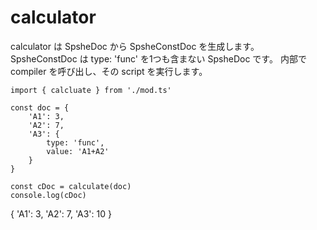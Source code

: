 # calculator
calculator は SpsheDoc から SpsheConstDoc を生成します。
SpsheConstDoc は type: 'func' を1つも含まない SpsheDoc です。
内部で compiler を呼び出し、その script を実行します。

```
import { calcluate } from './mod.ts'

const doc = {
	'A1': 3,
	'A2': 7,
	'A3': {
		type: 'func',
		value: 'A1+A2'
	}
}

const cDoc = calculate(doc)
console.log(cDoc)
```
{
	'A1': 3,
	'A2': 7,
	'A3': 10
}
```
